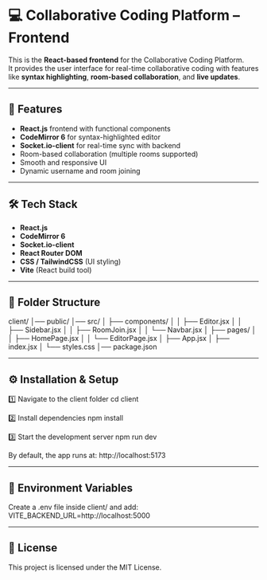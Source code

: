 # 💻 Collaborative Coding Platform – Frontend

This is the **React-based frontend** for the Collaborative Coding Platform.  
It provides the user interface for real-time collaborative coding with features like **syntax highlighting**, **room-based collaboration**, and **live updates**.

---

## 🚀 Features
- **React.js** frontend with functional components
- **CodeMirror 6** for syntax-highlighted editor
- **Socket.io-client** for real-time sync with backend
- Room-based collaboration (multiple rooms supported)
- Smooth and responsive UI
- Dynamic username and room joining

---

## 🛠️ Tech Stack
- **React.js**
- **CodeMirror 6**
- **Socket.io-client**
- **React Router DOM**
- **CSS / TailwindCSS** (UI styling)
- **Vite** (React build tool)

---

## 📂 Folder Structure
client/
│── public/
│── src/
│ ├── components/
│ │ ├── Editor.jsx
│ │ ├── Sidebar.jsx
│ │ ├── RoomJoin.jsx
│ │ └── Navbar.jsx
│ ├── pages/
│ │ ├── HomePage.jsx
│ │ └── EditorPage.jsx
│ ├── App.jsx
│ ├── index.jsx
│ └── styles.css
│── package.json

---

 ## ⚙️ Installation & Setup

1️⃣ Navigate to the client folder
cd client

2️⃣ Install dependencies
npm install

3️⃣ Start the development server
npm run dev

By default, the app runs at:
http://localhost:5173

---

## 🔗 Environment Variables
Create a .env file inside client/ and add:
VITE_BACKEND_URL=http://localhost:5000

---

## 📜 License
This project is licensed under the MIT License.
